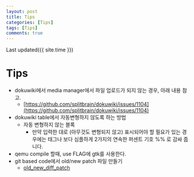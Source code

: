 ```yaml
---
layout: post
title: Tips
categories: [Tips]
tags: [Tips]
comments: true
--- 
```

Last updated({{ site.time }})  


# Tips
  * dokuwiki에서 media manager에서 파일 업로드가 되지 않는 경우, 아래 내용 참고.
    * [https://github.com/splitbrain/dokuwiki/issues/1104](https://github.com/splitbrain/dokuwiki/issues/1104)
  * dokuwiki table에서 자동변형하지 않도록 하는 방법
    * 자동 변형하지 않는 블록
      * 만약 입력한 대로 (아무것도 변형되지 않고) 표시되어야 할 필요가 있는 경우에는 <nowiki> 태그나 보다 심플하게 2가지의 연속한 퍼센트 기호 %% 로 감싸 줍니다. 
  * qemu compile 할때, use FLAG에 gtk를 사용한다.
  * git based code에서 old/new patch 파일 만들기
    * [old_new_diff_patch](/assets/files/old_new_diff_patch.rar)

